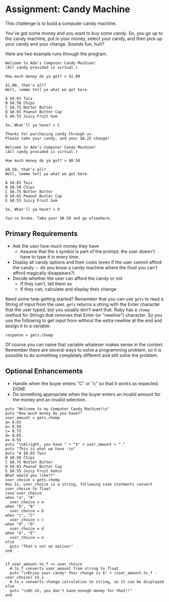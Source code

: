# Assignment: Candy Machine

This challenge is to build a computer candy machine.

You’ve got some money and you want to buy some candy.  So, you go up to the candy machine, put in your money, select your candy, and then pick up your candy and your change.  Sounds fun, huh?

Here are two example runs through the program.

```
Welcome to Ada's Computer Candy Machine!
(All candy provided is virtual.)

How much money do ya got? > $1.00

$1.00, that's all?
Well, lemme tell ya what we got here.

A $0.65 Twix
B $0.50 Chips
C $0.75 Nutter Butter
D $0.65 Peanut Butter Cup
E $0.55 Juicy Fruit Gum

So, What'll ya have? > C

Thanks for purchasing candy through us.
Please take your candy, and your $0.25 change!
```


```
Welcome to Ada’s Computer Candy Machine!
(All candy provided is virtual.)

How much money do ya got? > $0.50

$0.50, that's all?
Well, lemme tell ya what we got here.

A $0.65 Twix
B $0.50 Chips
C $0.75 Nutter Butter
D $0.65 Peanut Butter Cup
E $0.55 Juicy Fruit Gum

So, What'll ya have? > D

You're broke. Take your $0.50 and go elsewhere.
```

## Primary Requirements
- Ask the user how much money they have
  - Assume that the `$` symbol is part of the prompt; the user doesn't have to type it in every time.
- Display all candy options and their costs (even if the user cannot afford the candy -- do you know a candy machine where the food you can't afford magically disappears?)
- Decide whether the user can afford the candy or not
  - If they can't, tell them so
  - If they can, calculate and display their change

Need some help getting started? Remember that you can use `gets` to read a String of input from the user. `gets` returns a string with the Enter character that the user typed, but you usually don’t want that. Ruby has a `chomp` method for Strings that removes that Enter (or "newline") character. So you use the following to get input from without the extra newline at the end and assign it to a variable.

`response = gets.chomp`

Of course you can name that variable whatever makes sense in the context. Remember there are several ways to solve a programming problem, so it is possible to do something completely different and still solve the problem.

## Optional Enhancements
- Handle when the buyer enters "C" or "c" so that it works as expected. DONE
- Do something appropriate when the buyer enters an invalid amount for the money and an invalid selection.

```
puts "Welcome to my Computer Candy Machine!\n"
puts "How much money do you have?"
user_amount = gets.chomp
a= 0.65
b= 0.50
c= 0.75
d= 0.65
e= 0.55
puts "\nAlright, you have " + "$" + user_amount + "."
puts "This is what we have :\n"
puts "A $0.65 Twix
B $0.50 Chips
C $0.75 Nutter Butter
D $0.65 Peanut Butter Cup
E $0.55 Juicy Fruit Gum\n
What would you like??"
user_choice = gets.chomp
#as is, user_choice is a string, following case statments convert user_choice to float
case user_choice
when "a", "A"
  user_choice = a
when "b", "B"
  user_choice = b
when "c", "C"
  user_choice = c
when "d", "D"
  user_choice = d
when "e", "E"
  user_choice = e
else
  puts "That's not an option!"
end


if user_amount.to_f >= user_choice
  #.to_f converts user_amount from string to float
  puts "\nEnjoy your candy! Your change is $" + (user_amount.to_f - user_choice).to_s
  #.to_s converts change calculation to string, so it can be displayed
else
  puts "\nUh oh, you don't have enough money for that!!"
end
```
